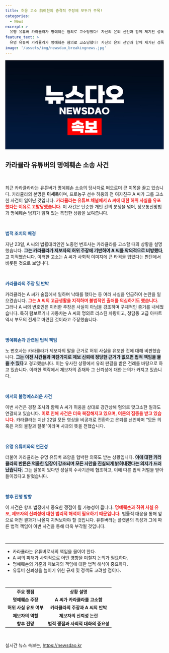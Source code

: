 ```yaml
---
title: 허웅 고소 前여친의 충격적 주장에 모두가 주목!
categories:
  - News
excerpt: >
  유명 유튜버 카라큘라가 명예훼손 혐의로 고소당했다! 자신의 은퇴 선언과 함께 제기된 성폭행 및 협박 의혹까지, 무거운 진실이 드러날까? 클릭해 확인하세요!
feature_text: >
  유명 유튜버 카라큘라가 명예훼손 혐의로 고소당했다! 자신의 은퇴 선언과 함께 제기된 성폭행 및 협박 의혹까지, 무거운 진실이 드러날까? 클릭해 확인하세요!
image: '/assets/img/newsdao_breakingnews.jpg'
---
```


<p><img src="/assets/img/newsdao_breakingnews.jpg" alt="ontimetimes 속보" /></p>

<h2 data-ke-size="size26">카라큘라 유튜버의 명예훼손 소송 사건</h2>

<p data-ke-size="size16">&nbsp;</p>

<p data-ke-size="size16">최근 카라큘라라는 유튜버가 명예훼손 소송의 당사자로 떠오르며 큰 이목을 끌고 있습니다. 카라큘라의 본명은 <b>이세욱</b>이며, 프로농구 선수 허웅의 전 여자친구 A 씨가 그를 고소한 사건이 일어난 것입니다. <b><span style="color: #ee2323;">카라큘라는 유튜브 채널에서 A 씨에 대한 허위 사실을 유포했다는 이유로 고발당했습니다.</span></b> 이 사건은 단순한 개인 간의 분쟁을 넘어, 정보통신망법과 명예훼손 범죄가 얽혀 있는 복잡한 상황을 보여줍니다. </p>

<p data-ke-size="size16">&nbsp;</p>

<p><b><span style="color: #1a5490;">법적 조치의 배경</span></b></p>

<p data-ke-size="size16">지난 23일, A 씨의 법률대리인인 노종언 변호사는 카라큘라를 고소할 때의 상황을 설명했습니다. <b><span style="background-color: #21538527;">그는 카라큘라가 제보자의 허위 주장에 기반하여 A 씨를 악의적으로 비방했다</span></b>,고 지적했습니다. 이러한 고소는 A 씨가 사회적 이미지에 큰 타격을 입었다는 판단에서 비롯된 것으로 보입니다.</p>

<p data-ke-size="size16">&nbsp;</p>

<p><b><span style="color: #1a5490;">카라큘라의 주장 및 반박</span></b></p>

<p data-ke-size="size16">카라큘라는 A 씨가 술집에서 일하며 낙태를 했다는 등 여러 사실을 언급하여 논란을 일으켰습니다. <b><span style="color: #ee2323;">그는 A 씨의 고급생활을 지적하며 불법적인 출처를 의심하기도 했습니다.</span></b> 그러나 A 씨의 변호인은 이러한 주장은 사실이 아님을 강조하며 구체적인 증거를 내세웠습니다. 특히 람보르기니 자동차는 A 씨의 명의로 리스된 차량이고, 청담동 고급 아파트 역시 부모의 전세로 마련된 것이라고 주장했습니다.</p>

<p data-ke-size="size16">&nbsp;</p>

<p><b><span style="color: #1a5490;">명예훼손과 관련된 법적 책임</span></b></p>

<p data-ke-size="size16">노 변호사는 카라큘라가 제보자의 말을 근거로 허위 사실을 유포한 것에 대해 비판했습니다. <b><span style="background-color: #21538527;">그는 이전 사건들과 마찬가지로 제보 신뢰에 정당한 근거가 없으면 법적 책임을 물을 수 있다</span></b>고 경고했습니다. 이는 유사한 상황에서 유죄 판결을 받은 전례를 바탕으로 하고 있습니다. 이러한 맥락에서 제보자의 존재와 그 신뢰성에 대한 논의가 커지고 있습니다.</p>

<p data-ke-size="size16">&nbsp;</p>

<p><b><span style="color: #1a5490;">에서의 불명예스러운 사건</span></b></p>

<p data-ke-size="size16">이번 사건은 경찰 조사와 함께 A 씨가 허웅을 상대로 강간상해 혐의로 맞고소한 일과도 연결되고 있습니다. <b><span style="color: #ee2323;">이로 인해 사건은 더욱 복잡해지고 있으며, 여론의 집중을 받고 있습니다.</span></b> 카라큘라는 지난 22일 모든 영상을 비공개로 전환하고 은퇴를 선언하며 “모든 의혹은 저의 불찰과 잘못”이라며 사과의 뜻을 전했습니다.</p>

<p data-ke-size="size16">&nbsp;</p>

<p><b><span style="color: #1a5490;">유명 유튜버와의 연관성</span></b></p>

<p data-ke-size="size16">더불어 카라큘라는 유명 유튜버 쯔양을 협박한 의혹도 받는 상황입니다. <b><span style="background-color: #21538527;">이에 대한 카라큘라의 반론은 억울한 입장이 강조되며 모든 사안을 진실되게 밝혀내겠다는 의지가 드러났습니다.</span></b> 그는 잘못이 있다면 성실히 수사기관에 협조하고, 이에 따른 법적 처벌을 받아들이겠다고 밝혔습니다.</p>

<p data-ke-size="size16">&nbsp;</p>

<p><b><span style="color: #1a5490;">향후 진행 방향</span></b></p>

<p data-ke-size="size16">이 사건은 향후 법정에서 중요한 쟁점이 될 가능성이 큽니다. <b><span style="color: #ee2323;">명예훼손과 허위 사실 유포, 제보자의 신뢰성에 대한 법리적 해석이 필요하기 때문입니다.</span></b> 법률적 대응을 통해 앞으로 어떤 결과가 나올지 지켜보아야 할 것입니다. 유튜버라는 플랫폼의 특성과 그에 따른 법적 책임이 이번 사건을 통해 더욱 부각될 것입니다.</p>

<p data-ke-size="size16">&nbsp;</p>

<hr />

<ul>
<li>카라큘라는 유튜버로서의 책임을 물어야 한다.</li>
<li>A 씨의 피해가 사회적으로 어떤 영향을 미칠지 논의가 필요하다.</li>
<li>명예훼손의 기준과 제보자의 책임에 대한 법적 해석이 중요하다.</li>
<li>유튜버 신뢰성을 높이기 위한 규제 및 정책도 고려할 점이다.</li>
</ul>

<p data-ke-size="size16">&nbsp;</p>

<table style="width: 100%;">
<tr>
<td style="text-align: center; height: 17px;"><b>주요 쟁점</b></td>
<td style="text-align: center; height: 17px;"><b>상황 설명</b></td>
</tr>
<tr>
<td style="text-align: center; height: 17px;"><b>명예훼손 주장</b></td>
<td style="text-align: center; height: 17px;"><b>A 씨가 카라큘라를 고소함</b></td>
</tr>
<tr>
<td style="text-align: center; height: 17px;"><b>허위 사실 유포 여부</b></td>
<td style="text-align: center; height: 17px;"><b>카라큘라의 주장과 A 씨의 반박</b></td>
</tr>
<tr>
<td style="text-align: center; height: 17px;"><b>제보자의 역할</b></td>
<td style="text-align: center; height: 17px;"><b>제보자의 신뢰성 논란</b></td>
</tr>
<tr>
<td style="text-align: center; height: 17px;"><b>향후 전망</b></td>
<td style="text-align: center; height: 17px;"><b>법적 쟁점과 사회적 대화의 중요성</b></td>
</tr>
</table>

<p data-ke-size="size16">&nbsp;</p>
실시간 뉴스 속보는, <a href="https://newsdao.kr" rel="dofollow">https://newsdao.kr</a>


